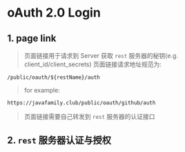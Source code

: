 # oAuth 2.0 Login

## 1. page link
> 页面链接用于请求到 Server 获取 `rest` 服务器的秘钥(e.g. client_id/client_secrets)
> 页面链接请求地址规范为:

```http request
/public/oauth/${restName}/auth
```

> for example:

```http request
https://javafamily.club/public/oauth/github/auth
```

> 页面链接需要自己转发到 `rest` 服务器的认证接口

## 2. `rest` 服务器认证与授权
